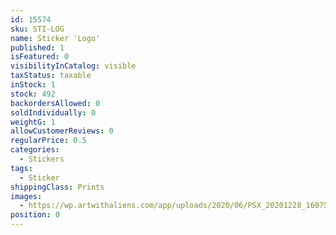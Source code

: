 ```yaml
---
id: 15574
sku: STI-LOG
name: Sticker 'Logo'
published: 1
isFeatured: 0
visibilityInCatalog: visible
taxStatus: taxable
inStock: 1
stock: 492
backordersAllowed: 0
soldIndividually: 0
weightG: 1
allowCustomerReviews: 0
regularPrice: 0.5
categories:
  - Stickers
tags:
  - Sticker
shippingClass: Prints
images:
  - https://wp.artwithaliens.com/app/uploads/2020/06/PSX_20201228_160753-scaled.jpg
position: 0
---
```

